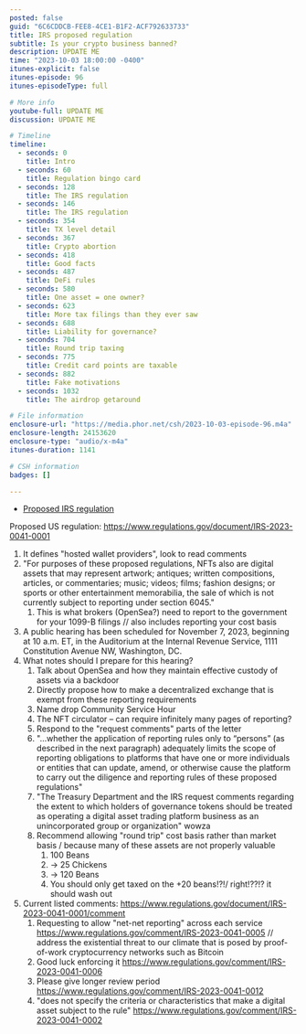 ```yaml
---
posted: false
guid: "6C6CDDCB-FEE8-4CE1-B1F2-ACF792633733"
title: IRS proposed regulation
subtitle: Is your crypto business banned?
description: UPDATE ME 
time: "2023-10-03 18:00:00 -0400"
itunes-explicit: false
itunes-episode: 96
itunes-episodeType: full

# More info
youtube-full: UPDATE ME
discussion: UPDATE ME

# Timeline
timeline:
  - seconds: 0
    title: Intro
  - seconds: 60
    title: Regulation bingo card
  - seconds: 128
    title: The IRS regulation
  - seconds: 146
    title: The IRS regulation
  - seconds: 354
    title: TX level detail
  - seconds: 367
    title: Crypto abortion
  - seconds: 418
    title: Good facts
  - seconds: 487
    title: DeFi rules
  - seconds: 580
    title: One asset = one owner?
  - seconds: 623
    title: More tax filings than they ever saw
  - seconds: 688
    title: Liability for governance?
  - seconds: 704
    title: Round trip taxing
  - seconds: 775
    title: Credit card points are taxable
  - seconds: 882
    title: Fake motivations
  - seconds: 1032
    title: The airdrop getaround

# File information
enclosure-url: "https://media.phor.net/csh/2023-10-03-episode-96.m4a"
enclosure-length: 24153620
enclosure-type: "audio/x-m4a"
itunes-duration: 1141

# CSH information
badges: []

---
```


- [Proposed IRS regulation](https://www.regulations.gov/document/IRS-2023-0041-0001)

<!--end of quick notes-->

Proposed US regulation: https://www.regulations.gov/document/IRS-2023-0041-0001

1. It defines "hosted wallet providers", look to read comments
2. "For purposes of these proposed regulations, NFTs also are digital assets that may represent artwork; antiques; written compositions, articles, or commentaries; music; videos; films; fashion designs; or sports or other entertainment memorabilia, the sale of which is not currently subject to reporting under section 6045."
   1. This is what brokers (OpenSea?) need to report to the government for your 1099-B filings // also includes reporting your cost basis
3. A public hearing has been scheduled for November 7, 2023, beginning at 10 a.m. ET, in the Auditorium at the Internal Revenue Service, 1111 Constitution Avenue NW, Washington, DC.
4. What notes should I prepare for this hearing?
   1. Talk about OpenSea and how they maintain effective custody of assets via a backdoor
   2. Directly propose how to make a decentralized exchange that is exempt from these reporting requirements
   3. Name drop Community Service Hour
   4. The NFT circulator – can require infinitely many pages of reporting?
   5. Respond to the "request comments" parts of the letter
   6. "...whether the application of reporting rules only to “persons” (as described in the next paragraph) adequately limits the scope of reporting obligations to platforms that have one or more individuals or entities that can update, amend, or otherwise cause the platform to carry out the diligence and reporting rules of these proposed regulations"
   7. "The Treasury Department and the IRS request comments regarding the extent to which holders of governance tokens should be treated as operating a digital asset trading platform business as an unincorporated group or organization" wowza
   8. Recommend allowing "round trip" cost basis rather than market basis / because many of these assets are not properly valuable
      1. 100 Beans
      2. → 25 Chickens
      3. → 120 Beans
      4. You should only get taxed on the +20 beans!?!/ right!??!? it should wash out
5. Current listed comments: https://www.regulations.gov/document/IRS-2023-0041-0001/comment 
   1. Requesting to allow "net-net reporting" across each service https://www.regulations.gov/comment/IRS-2023-0041-0005 // address the existential threat to our climate that is posed by proof-of-work cryptocurrency networks such as Bitcoin
   2. Good luck enforcing it https://www.regulations.gov/comment/IRS-2023-0041-0006 
   3. Please give longer review period https://www.regulations.gov/comment/IRS-2023-0041-0012 
   4. "does not specify the criteria or characteristics that make a digital asset subject to the rule" https://www.regulations.gov/comment/IRS-2023-0041-0002 